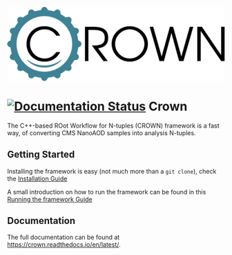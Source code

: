 
<img src="docs/logos/crown_logo.svg"><br>

[![Documentation Status](https://readthedocs.org/projects/crown/badge/?version=latest)](https://crown.readthedocs.io/en/latest/?badge=latest)
Crown
=======

The C++-based ROot Workflow for N-tuples (CROWN)  framework is a fast way, of converting CMS NanoAOD samples into analysis N-tuples.


Getting Started
----------------

Installing the framework is easy (not much more than a `git clone`), check the [Installation Guide](https://crown.readthedocs.io/en/latest/introduction.html#getting-started)

A small introduction on how to run the framework can be found in this [Running the framework Guide](https://crown.readthedocs.io/en/latest/introduction.html#running-the-framework)


Documentation
--------------

The full documentation can be found at https://crown.readthedocs.io/en/latest/.